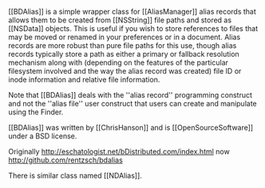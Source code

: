 [[BDAlias]] is a simple wrapper class for [[AliasManager]] alias records that allows them to be created from [[NSString]] file paths and stored as [[NSData]] objects.  This is useful if you wish to store references to files that may be moved or renamed in your preferences or in a document.  Alias records are more robust than pure file paths for this use, though alias records typically store a path as either a primary or fallback resolution mechanism along with (depending on the features of the particular filesystem involved and the way the alias record was created) file ID or inode information and relative file information.

Note that [[BDAlias]] deals with the ''alias record'' programming construct and not the ''alias file'' user construct that users can create and manipulate using the Finder.

[[BDAlias]] was written by [[ChrisHanson]] and is [[OpenSourceSoftware]] under a BSD license.

Originally http://eschatologist.net/bDistributed.com/index.html now http://github.com/rentzsch/bdalias

There is similar class named [[NDAlias]].